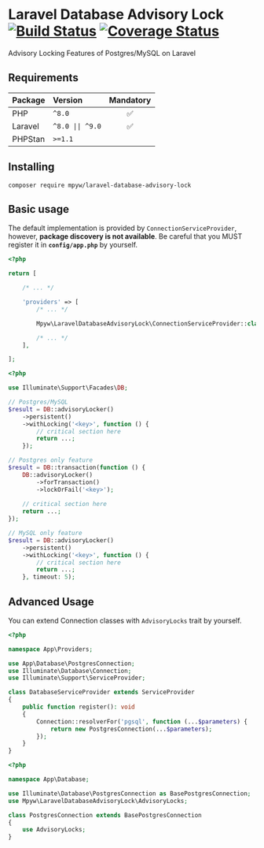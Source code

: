 # Laravel Database Advisory Lock [![Build Status](https://github.com/mpyw/laravel-database-advisory-lock/actions/workflows/ci.yml/badge.svg?branch=master)](https://github.com/mpyw/laravel-database-advisory-lock/actions) [![Coverage Status](https://coveralls.io/repos/github/mpyw/laravel-database-advisory-lock/badge.svg?branch=master)](https://coveralls.io/github/mpyw/laravel-database-advisory-lock?branch=master)

Advisory Locking Features of Postgres/MySQL on Laravel

## Requirements

| Package | Version                                                                | Mandatory |
|:---|:-----------------------------------------------------------------------|:---:|
| PHP | <code>^8.0</code>                                                      | ✅ |
| Laravel | <code>^8.0 &#124;&#124; ^9.0</code>                                    | ✅ |
| PHPStan | <code>&gt;=1.1</code>                                                  | |

## Installing

```
composer require mpyw/laravel-database-advisory-lock
```

## Basic usage

The default implementation is provided by `ConnectionServiceProvider`, however, **package discovery is not available**.
Be careful that you MUST register it in **`config/app.php`** by yourself.

```php
<?php

return [

    /* ... */

    'providers' => [
        /* ... */

        Mpyw\LaravelDatabaseAdvisoryLock\ConnectionServiceProvider::class,

        /* ... */
    ],

];
```

```php
<?php

use Illuminate\Support\Facades\DB;

// Postgres/MySQL
$result = DB::advisoryLocker()
    ->persistent()
    ->withLocking('<key>', function () {
        // critical section here
        return ...;
    });

// Postgres only feature
$result = DB::transaction(function () {
    DB::advisoryLocker()
        ->forTransaction()
        ->lockOrFail('<key>');
        
    // critical section here
    return ...;
});

// MySQL only feature
$result = DB::advisoryLocker()
    ->persistent()
    ->withLocking('<key>', function () {
        // critical section here
        return ...;
    }, timeout: 5);
```

## Advanced Usage

You can extend Connection classes with `AdvisoryLocks` trait by yourself.

```php
<?php

namespace App\Providers;

use App\Database\PostgresConnection;
use Illuminate\Database\Connection;
use Illuminate\Support\ServiceProvider;

class DatabaseServiceProvider extends ServiceProvider
{
    public function register(): void
    {
        Connection::resolverFor('pgsql', function (...$parameters) {
            return new PostgresConnection(...$parameters);
        });
    }
}
```

```php
<?php

namespace App\Database;

use Illuminate\Database\PostgresConnection as BasePostgresConnection;
use Mpyw\LaravelDatabaseAdvisoryLock\AdvisoryLocks;

class PostgresConnection extends BasePostgresConnection
{
    use AdvisoryLocks;
}
```
